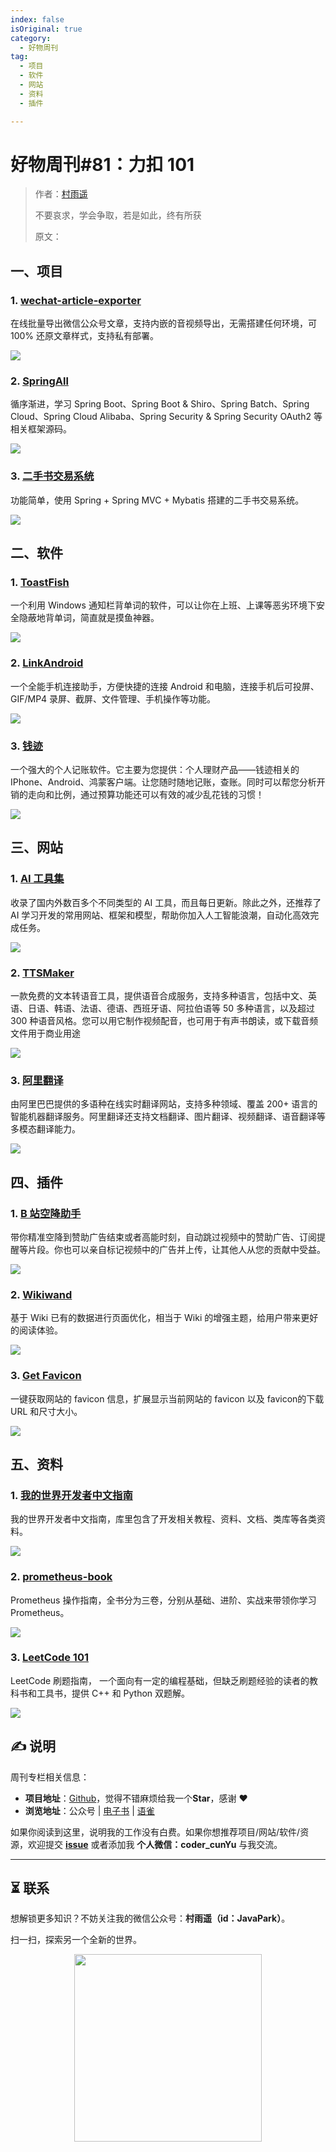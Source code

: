 ```yaml
---
index: false
isOriginal: true
category:
  - 好物周刊
tag:
  - 项目
  - 软件
  - 网站
  - 资料
  - 插件

---
```


# 好物周刊#81：力扣 101

> 作者：[村雨遥](https://github.com/cunyu1943)
> 
> 不要哀求，学会争取，若是如此，终有所获
> 
> 原文：

## 一、项目

### 1. [wechat-article-exporter](https://github.com/jooooock/wechat-article-exporter)

在线批量导出微信公众号文章，支持内嵌的音视频导出，无需搭建任何环境，可 100% 还原文章样式，支持私有部署。

![](assets/1102-1108/1730765053650-3e32ece2-f563-4da4-be26-08a18e43672e.webp)

### 2. [SpringAll](https://github.com/wuyouzhuguli/SpringAll)

循序渐进，学习 Spring Boot、Spring Boot & Shiro、Spring Batch、Spring Cloud、Spring Cloud Alibaba、Spring Security & Spring Security OAuth2 等相关框架源码。

![](assets/1102-1108/1730765014413-4780c31c-9583-43c3-bc8a-0e2add83e621.webp)

### 3. [二手书交易系统](https://github.com/DanielLin07/bookshop)

功能简单，使用 Spring + Spring MVC + Mybatis 搭建的二手书交易系统。

![](assets/1102-1108/1730765559919-e45e8a28-147a-4e67-ace7-1c19c06df2f5.webp)

## 二、软件

### 1. [ToastFish](https://github.com/Uahh/ToastFish)

一个利用 Windows 通知栏背单词的软件，可以让你在上班、上课等恶劣环境下安全隐蔽地背单词，简直就是摸鱼神器。

![](assets/1102-1108/1730765908971-ed732c69-7a2c-4951-aa7f-6029146b52b2.webp)

### 2. [LinkAndroid](https://github.com/modstart-lib/linkandroid)

一个全能手机连接助手，方便快捷的连接 Android 和电脑，连接手机后可投屏、GIF/MP4 录屏、截屏、文件管理、手机操作等功能。

![](assets/1102-1108/1730766276653-9e2c8188-8dde-4919-b1c4-057325104fbd.webp)

### 3. [钱迹](https://qianjiapp.com/)

一个强大的个人记账软件。它主要为您提供：个人理财产品——钱迹相关的 IPhone、Android、鸿蒙客户端。让您随时随地记账，查账。同时可以帮您分析开销的走向和比例，通过预算功能还可以有效的减少乱花钱的习惯！

![](assets/1102-1108/1730804246804-cecebcdc-f8e8-4ffa-88fa-d5b0327c2582.webp)

## 三、网站

### 1. [AI 工具集](https://ai-bot.cn)

收录了国内外数百多个不同类型的 AI 工具，而且每日更新。除此之外，还推荐了 AI 学习开发的常用网站、框架和模型，帮助你加入人工智能浪潮，自动化高效完成任务。

![](assets/1102-1108/1730160306271-f8b1e4b2-7e62-4f06-b5d3-524492fb8d55.webp)

### 2. [TTSMaker](https://ttsmaker.cn)

一款免费的文本转语音工具，提供语音合成服务，支持多种语言，包括中文、英语、日语、韩语、法语、德语、西班牙语、阿拉伯语等 50 多种语言，以及超过 300 种语音风格。您可以用它制作视频配音，也可用于有声书朗读，或下载音频文件用于商业用途

![](assets/1102-1108/1730805672981-e50caed1-e8f5-49fb-9bb3-c88d5359f6a0.webp)

### 3. [阿里翻译](https://translate.alibaba.com)

由阿里巴巴提供的多语种在线实时翻译网站，支持多种领域、覆盖 200+ 语言的智能机器翻译服务。阿里翻译还支持文档翻译、图片翻译、视频翻译、语音翻译等多模态翻译能力。

![](assets/1102-1108/1730805828664-7be67438-0b15-479c-a389-e2df8e9b6ff6.webp)

## 四、插件

### 1. [B 站空降助手](https://chromewebstore.google.com/detail/b站空降助手/eaoelafamejbnggahofapllmfhlhajdd)

带你精准空降到赞助广告结束或者高能时刻，自动跳过视频中的赞助广告、订阅提醒等片段。你也可以亲自标记视频中的广告并上传，让其他人从您的贡献中受益。

![](assets/1102-1108/1730764803856-8ee363dd-3323-4533-9ffd-cfa6fa59c324.webp)

### 2. [Wikiwand](https://chromewebstore.google.com/detail/wikiwand-wikipedia-and-be/emffkefkbkpkgpdeeooapgaicgmcbolj)

基于 Wiki 已有的数据进行页面优化，相当于 Wiki 的增强主题，给用户带来更好的阅读体验。

![](assets/1102-1108/1730852188601-4bdcb738-1475-41c2-8144-1ca1a1c769ea.webp)

### 3. [Get Favicon](https://chromewebstore.google.com/detail/get-favicon/gpipahagclehninhhjkhbkliinfofnhe)

一键获取网站的 favicon 信息，扩展显示当前网站的 favicon 以及 favicon的下载 URL 和尺寸大小。

![](assets/1102-1108/1730852473061-dffd2025-b623-43ad-b02c-277880ddd889.webp)

## 五、资料

### 1. [我的世界开发者中文指南](https://github.com/mouse0w0/MinecraftDeveloperGuide)

我的世界开发者中文指南，库里包含了开发相关教程、资料、文档、类库等各类资料。

![](assets/1102-1108/1730765395921-c3460128-edd5-4823-b32f-51fd672040c6.webp)

### 2. [prometheus-book](https://github.com/yunlzheng/prometheus-book)

Prometheus 操作指南，全书分为三卷，分别从基础、进阶、实战来带领你学习 Prometheus。

![](assets/1102-1108/1730851774171-60c5c30a-7805-4a90-b7a3-19b13dc05610.webp)

### 3. [LeetCode 101](https://github.com/changgyhub/leetcode_101)

LeetCode 刷题指南， 一个面向有一定的编程基础，但缺乏刷题经验的读者的教科书和工具书，提供 C++ 和 Python 双题解。

![](assets/1102-1108/1730851991539-af68b515-b3c0-409b-bbfb-a98fb04c53eb.webp)

## ✍️ 说明

周刊专栏相关信息：

- **项目地址**：[Github](https://github.com/cunyu1943/weekly)，觉得不错麻烦给我一个**Star**，感谢 ❤️
- **浏览地址**：公众号 | [电子书](https://cunyu1943.github.io/weekly) | [语雀](https://yuque.com/cunyu1943/weekly)

如果你阅读到这里，说明我的工作没有白费。如果你想推荐项目/网站/软件/资源，欢迎提交 **[issue](https://github.com/cunyu1943/weekly/issues)** 或者添加我 **个人微信：coder_cunYu** 与我交流。

---

## ⏳ 联系

想解锁更多知识？不妨关注我的微信公众号：**村雨遥（id：JavaPark）**。

扫一扫，探索另一个全新的世界。

<center>
<img src="/contact/contact.png" width="300">
</center>


